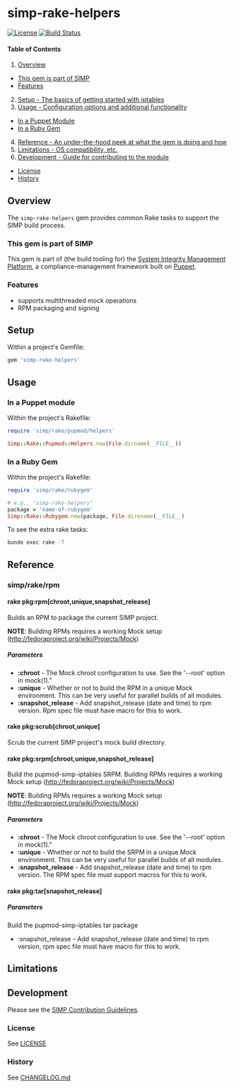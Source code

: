 # simp-rake-helpers
[![License](http://img.shields.io/:license-apache-blue.svg)](http://www.apache.org/licenses/LICENSE-2.0.html) [![Build Status](https://travis-ci.org/simp/rubygems-simp-rake-helpers.svg?branch=master)](https://travis-ci.org/simp/rubygems-simp-rake-helpers)

#### Table of Contents

1. [Overview](#overview)
  * [This gem is part of SIMP](#this-gem-is-part-of-simp)
  * [Features](#features)
2. [Setup - The basics of getting started with iptables](#setup)
3. [Usage - Configuration options and additional functionality](#usage)
  * [In a Puppet Module](#in-a-puppet-module)
  * [In a Ruby Gem](#in-a-ruby-gem)
4. [Reference - An under-the-hood peek at what the gem is doing and how](#reference)
5. [Limitations - OS compatibility, etc.](#limitations)
6. [Development - Guide for contributing to the module](#development)
  * [License](#license)
  * [History](#history)


## Overview
The `simp-rake-helpers` gem provides common Rake tasks to support the SIMP build process.


### This gem is part of SIMP
This gem is part of (the build tooling for) the [System Integrity Management Platform](https://github.com/NationalSecurityAgency/SIMP), a compliance-management framework built on [Puppet](https://puppetlabs.com/).


### Features
* supports multithreaded mock operations
* RPM packaging and signing


## Setup
Within a project's Gemfile:

```ruby
gem 'simp-rake-helpers'
```


## Usage
### In a Puppet module
Within the project's Rakefile:

```ruby
require 'simp/rake/pupmod/helpers'

Simp::Rake::Pupmod::Helpers.new(File.dirname(__FILE__))
```



### In a Ruby Gem
Within the project's Rakefile:

```ruby
require 'simp/rake/rubygem'

# e.g., "simp-rake-helpers"
package = 'name-of-rubygem'
Simp::Rake::Rubygem.new(package, File.direname(__FILE__)

```

To see the extra rake tasks:

```sh
bunde exec rake -T
```

## Reference

### simp/rake/rpm

#### rake pkg:rpm[chroot,unique,snapshot_release]
Builds an RPM to package the current SIMP project.

**NOTE**: Building RPMs requires a working Mock setup (http://fedoraproject.org/wiki/Projects/Mock)

##### Parameters

  * **:chroot** - The Mock chroot configuration to use. See the '--root' option in mock(1)."
  * **:unique** - Whether or not to build the RPM in a unique Mock environment.  This can be very useful for parallel builds of all modules.
* **:snapshot_release** - Add snapshot_release (date and time) to rpm version.  Rpm spec file must have macro for this to work.


#### rake pkg:scrub[chroot,unique]

Scrub the current SIMP project's mock build directory.


#### rake pkg:srpm[chroot,unique,snapshot_release]
Build the pupmod-simp-iptables SRPM.   Building RPMs requires a working Mock setup (http://fedoraproject.org/wiki/Projects/Mock)

**NOTE**: Building RPMs requires a working Mock setup (http://fedoraproject.org/wiki/Projects/Mock)

##### Parameters

  * **:chroot** - The Mock chroot configuration to use. See the '--root' option in mock(1)."
  * **:unique** - Whether or not to build the SRPM in a unique Mock environment.  This can be very useful for parallel builds of all modules.
  * **:snapshot_release** - Add snapshot_release (date and time) to rpm version.  The RPM spec file must support macros for this to work.

#### rake pkg:tar[snapshot_release]

##### Parameters

Build the pupmod-simp-iptables tar package
  * :snapshot_release - Add snapshot_release (date and time) to rpm version, rpm spec file must have macro for this to work.

## Limitations


## Development

Please see the [SIMP Contribution Guidelines](https://simp-project.atlassian.net/wiki/display/SD/Contributing+to+SIMP).

### License
See [LICENSE](LICENSE)


### History
See [CHANGELOG.md](CHANGELOG.md)
